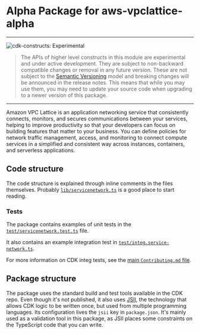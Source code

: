 # Alpha Package for aws-vpclattice-alpha
<!--BEGIN STABILITY BANNER-->

---

![cdk-constructs: Experimental](https://img.shields.io/badge/cdk--constructs-experimental-important.svg?style=for-the-badge)

> The APIs of higher level constructs in this module are experimental and under active development.
> They are subject to non-backward compatible changes or removal in any future version. These are
> not subject to the [Semantic Versioning](https://semver.org/) model and breaking changes will be
> announced in the release notes. This means that while you may use them, you may need to update
> your source code when upgrading to a newer version of this package.

---

<!--END STABILITY BANNER-->

Amazon VPC Lattice is an application networking service that consistently connects, monitors, and secures communications between your services, helping to improve productivity so that your developers can focus on building features that matter to your business. You can define policies for network traffic management, access, and monitoring to connect compute services in a simplified and consistent way across instances, containers, and serverless applications.


## Code structure

The code structure is explained through inline comments in the files themselves.
Probably [`lib/servicenetwork.ts`](lib/servicenetwork.ts) is a good place to start reading.

### Tests

The package contains examples of unit tests in the [`test/servicenetwork.test.ts`](test/servicenetwork.test.ts)
file.

It also contains an example integration test in [`test/integ.service-network.ts`](test/integ.service-network.ts).

For more information on CDK integ tests, see the
[main `Contributing.md` file](../../../CONTRIBUTING.md#integration-tests).

## Package structure

The package uses the standard build and test tools available in the CDK repo.
Even though it's not published,
it also uses [JSII](https://github.com/aws/jsii),
the technology that allows CDK logic to be written once,
but used from multiple programming languages.
Its configuration lives the `jsii` key in `package.json`.
It's mainly used as a validation tool in this package,
as JSII places some constraints on the TypeScript code that you can write.

